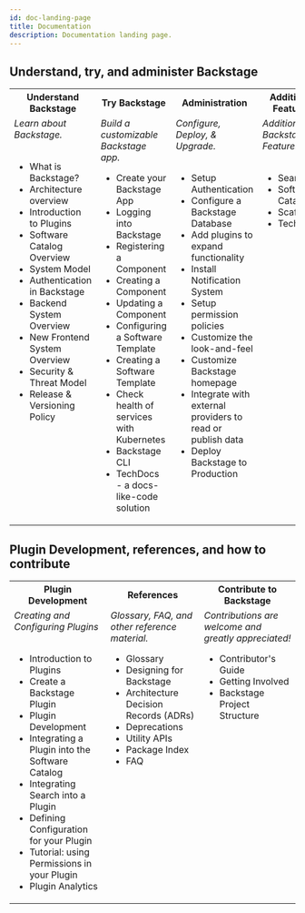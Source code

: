 ```yaml
---
id: doc-landing-page
title: Documentation
description: Documentation landing page.
---
```


## Understand, try, and administer Backstage

<table>
  <tr>
    <th>Understand Backstage</th>
    <th>Try Backstage</th>
    <th>Administration</th>
    <th>Additional Features</th>
  </tr>
  <tr>
    <td valign='top'><i>Learn about Backstage.</i><br><br>
      <ul>
        <li>What is Backstage?</li>
        <li>Architecture overview</li> 
        <li>Introduction to Plugins</li>
        <li>Software Catalog Overview</li>
        <li>System Model</li>
        <li>Authentication in Backstage</li>
        <li>Backend System Overview</li>
        <li>New Frontend System Overview</li> 
        <li>Security & Threat Model</li>
        <li>Release & Versioning Policy</li>
      </ul>
    </td>
    <td valign='top'><i>Build a customizable Backstage app.</i><br>
      <ul>
        <li>Create your Backstage App</li>
        <li>Logging into Backstage</li>
        <li>Registering a Component</li>
        <li>Creating a Component</li>
        <li>Updating a Component</li>
        <li>Configuring a Software Template</li>
        <li>Creating a Software Template</li>
        <li>Check health of services with Kubernetes</li>
        <li>Backstage CLI</li>
        <li>TechDocs - a docs-like-code solution</li>
      </ul>           
    </td> 
    <td valign='top'><i>Configure, Deploy, & Upgrade.</i><br><br>
      <ul>
        <li>Setup Authentication</li>
        <li>Configure a Backstage Database</li>
        <li>Add plugins to expand functionality</li>
        <li>Install Notification System</li>
        <li>Setup permission policies</li>
        <li>Customize the look-and-feel</li>
        <li>Customize Backstage homepage</li>
        <li>Integrate with external providers to read or publish data</li>
        <li>Deploy Backstage to Production</li>
      </ul>
    </td>
    <td valign='top'><i>Additional Backstage Features</i><br><br>
      <ul>
        <li>Search</li>
        <li>Software Catalog</li>
        <li>Scaffolder</li>
        <li>TechDocs</li>
      </ul>
    </td>
  </tr>
</table>

## Plugin Development, references, and how to contribute

<table>
  <tr>
    <th>Plugin Development</th>
    <th>References</th>
    <th>Contribute to Backstage</th>
  </tr>
  <tr>
    <td valign='top'><i>Creating and Configuring Plugins</i><br><br>
      <ul>
        <li>Introduction to Plugins</li>
        <li>Create a Backstage Plugin</li>
        <li>Plugin Development</li>
        <li>Integrating a Plugin into the Software Catalog</li>
        <li>Integrating Search into a Plugin</li>
        <li>Defining Configuration for your Plugin</li>
        <li>Tutorial: using Permissions in your Plugin</li>
        <li>Plugin Analytics</li>
      </ul>
    </td>
    <td valign='top'><i>Glossary, FAQ, and other reference material.</i><br>
      <ul>
        <li>Glossary</li>
        <li>Designing for Backstage</li>
        <li>Architecture Decision Records (ADRs)</li>
        <li>Deprecations</li>
        <li>Utility APIs</li>
        <li>Package Index</li>
        <li>FAQ</li>
      </ul>
    </td>
    <td valign='top'><i>Contributions are welcome and greatly appreciated!</i><br>
      <ul>
        <li>Contributor's Guide</li>
        <li>Getting Involved</li>
        <li>Backstage Project Structure</li>
      </ul>
    </td>
  </tr>
</table>
